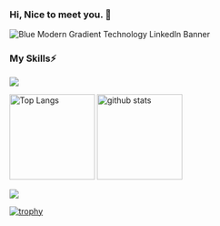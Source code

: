 <!--
**rei3matsuura/rei3matsuura** is a ✨ _special_ ✨ repository because its `README.md` (this file) appears on your GitHub profile.

Here are some ideas to get you started:

- 🔭 I’m currently working on ...
- 🌱 I’m currently learning ...
- 👯 I’m looking to collaborate on ...
- 🤔 I’m looking for help with ...
- 💬 Ask me about ...
- 📫 How to reach me: ...
- 😄 Pronouns: ...
- ⚡ Fun fact: ...
-->

### Hi, Nice to meet you. 👋

<!--
**rei3matsuura/rei3matsuura** is a ✨ _special_ ✨ repository because its `README.md` (this file) appears on your GitHub profile.

Here are some ideas to get you started:

- 🔭 I’m currently working on ...
- 🌱 I’m currently learning ...
- 👯 I’m looking to collaborate on ...
- 🤔 I’m looking for help with ...
- 💬 Ask me about ...
- 📫 How to reach me: ...
- 😄 Pronouns: ...
- ⚡ Fun fact: ...
-->

![Blue Modern Gradient Technology LinkedIn Banner]()


### My Skills⚡

![](https://skillicons.dev/icons?i=python,pytorch,html,css,js,react,nextjs,tailwind,go,c,cpp,java,latex,docker,figma,gcp,github,gitlab&theme=light)

<img alt="Top Langs" height="150px" src="https://github-readme-stats.vercel.app/api/top-langs/?username=rei3matsuura&layout=compact&count_private=true&show_icons=true&theme=tokyonight" />
<!-- [![Top Langs](https://github-readme-stats.vercel.app/api/top-langs/?username=rei3matsuura&layout=donut)](https://github.com/anuraghazra/github-readme-stats) -->

<img alt="github stats" height="150px" src="https://github-readme-stats.vercel.app/api?username=rei3matsuura&count_private=true&show_icons=true&show_icons=true&theme=dracula" />

![](https://github-profile-summary-cards.vercel.app/api/cards/profile-details?username=rei3matsuura&theme=nord_bright)

[![trophy](https://github-profile-trophy.vercel.app/?username=rei3matsuura&theme=nord)](https://github-profile-trophy.vercel.app/?username=ryo-ma&theme=nord)
